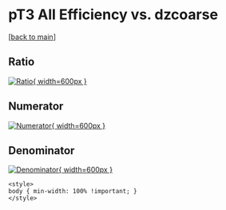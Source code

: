 # pT3 All Efficiency vs. dzcoarse

[[back to main](./)]



## Ratio

[![Ratio](../mtv/var/pT3_0_eff_dzcoarse.png){ width=600px }](../mtv/var/pT3_0_eff_dzcoarse.pdf)

## Numerator

[![Numerator](../mtv/num/pT3_0_eff_dzcoarse_num.png){ width=600px }](../mtv/num/pT3_0_eff_dzcoarse_num.pdf)

## Denominator

[![Denominator](../mtv/den/pT3_0_eff_dzcoarse_den.png){ width=600px }](../mtv/den/pT3_0_eff_dzcoarse_den.pdf)


``` {=html}
<style>
body { min-width: 100% !important; }
</style>
```
